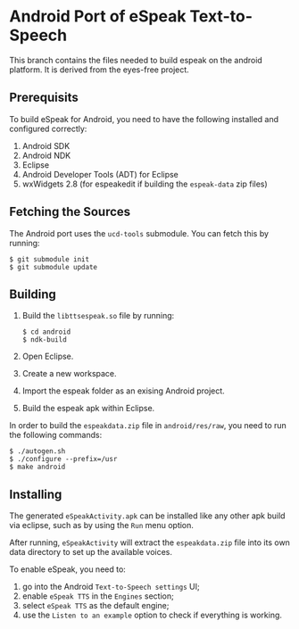 # Android Port of eSpeak Text-to-Speech

This branch contains the files needed to build espeak on the android platform.
It is derived from the eyes-free project.

## Prerequisits

To build eSpeak for Android, you need to have the following installed and
configured correctly:

1.  Android SDK
2.  Android NDK
3.  Eclipse
4.  Android Developer Tools (ADT) for Eclipse
5.  wxWidgets 2.8 (for espeakedit if building the `espeak-data` zip files)

## Fetching the Sources

The Android port uses the `ucd-tools` submodule. You can fetch this by running:

    $ git submodule init
    $ git submodule update

## Building

1.  Build the `libttsespeak.so` file by running:

        $ cd android
        $ ndk-build
2.  Open Eclipse.
3.  Create a new workspace.
4.  Import the espeak folder as an exising Android project.
5.  Build the espeak apk within Eclipse.

In order to build the `espeakdata.zip` file in `android/res/raw`, you need to run the following commands:

	$ ./autogen.sh
	$ ./configure --prefix=/usr
	$ make android

## Installing

The generated `eSpeakActivity.apk` can be installed like any other apk build
via eclipse, such as by using the `Run` menu option.

After running, `eSpeakActivity` will extract the `espeakdata.zip` file into its
own data directory to set up the available voices.

To enable eSpeak, you need to:

1.  go into the Android `Text-to-Speech settings` UI;
2.  enable `eSpeak TTS` in the `Engines` section;
3.  select `eSpeak TTS` as the default engine;
4.  use the `Listen to an example` option to check if everything is working.
